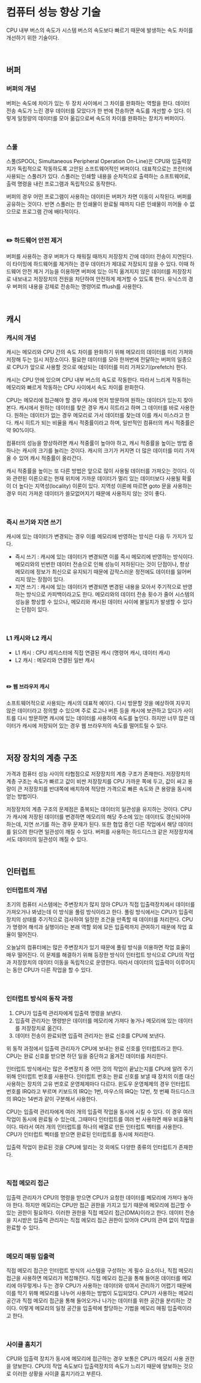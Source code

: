 # 컴퓨터 성능 향상 기술

CPU 내부 버스의 속도가 시스템 버스의 속도보다 빠르기 때문에 발생하는 속도 차이를 개선하기 위한 기술이다.

<br>



## 버퍼

### 버퍼의 개념

버퍼는 속도에 차이가 있는 두 장치 사이에서 그 차이를 완화하는 역할을 한다. 데이터 전송 속도가 느린 경우 데이터를 모았다가 한 번에 전송하면 속도를 개선할 수 있다. 이렇게 일정량의 데이터를 모아 옮김으로써 속도의 차이를 완화하는 장치가 버퍼이다.

<br>



### 스풀

스풀(SPOOL; Simultaneous Peripheral Operation On-Line)은 CPU와 입출력장치가 독립적으로 작동하도록 고안된 소프트웨어적인 버퍼이다. 대표적으로는 프린터에 사용되는 스풀러가 있다. 스풀러는 인쇄할 내용을 순차적으로 출력하는 소프트웨어로, 출력 명령을 내린 프로그램과 독립적으로 동작한다.

버퍼의 경우 어떤 프로그램이 사용하는 데이터든 버퍼가 차면 이동이 시작된다. 버퍼를 공유하는 것이다. 반면 스풀러는 한 인쇄물이 완료될 때까지 다른 인쇄물이 끼어들 수 없으므로 프로그램 간에 배타적이다.

<br>



### :pencil2: 하드웨어 안전 제거

버퍼를 사용하는 경우 버퍼가 다 채워질 때까지 저장장치 간에 데이터 전송이 지연된다. 이 타이밍에 하드웨어를 제거하는 경우 데이터가 제대로 저장되지 않을 수 있다. 이때 하드웨어 안전 제거 기능을 이용하면 버퍼에 있는 아직 옮겨지지 않은 데이터를 저장장치로 내보내고 저장장치의 전원을 차단하여 안전하게 제거할 수 있도록 한다. 유닉스의 경우 버퍼의 내용을 강제로 전송하는 명령어로 fflush를 사용한다.

<br>



## 캐시

### 캐시의 개념

캐시는 메모리와 CPU 간의 속도 차이를 완화하기 위해 메모리의 데이터를 미리 가져와 저장해 두는 임시 저장소이다. 필요한 데이터를 모아 한꺼번에 전달하는 버퍼의 일종으로 CPU가 앞으로 사용할 것으로 예상되는 데이터를 미리 가져오기(prefetch) 한다.

캐시는 CPU 안에 있으며 CPU 내부 버스의 속도로 작동한다. 따라서 느리게 작동하는 메모리와 빠르게 작동하는 CPU 사이에서 속도 차이를 완화한다. 

CPU는 메모리에 접근해야 할 경우 캐시에 먼저 방문하여 원하는 데이터가 있는지 찾아본다. 캐시에서 원하는 데이터를 찾은 경우 캐시 히트라고 하며 그 데이터를 바로 사용한다. 원하는 데이터가 없는 경우 메모리로 가서 데이터를 찾는데 이를 캐시 미스라고 한다. 캐시 히트가 되는 비율을 캐시 적중률이라고 하며, 일반적인 컴퓨터의 캐시 적중률은 약 90%이다.

컴퓨터의 성능을 향상하려면 캐시 적중률이 높아야 하고, 캐시 적중률을 높이는 방법 중 하나는 캐시의 크기를 늘리는 것이다. 캐시의 크기가 커지면 더 많은 데이터를 미리 가져올 수 있어 캐시 적중률이 올라간다. 

캐시 적중률을 높이는 또 다른 방법은 앞으로 많이 사용될 데이터를 가져오는 것이다. 이와 관련된 이론으로는 현재 위치에 가까운 데이터가 멀리 있는 데이터보다 사용될 확률이 더 높다는 지역성(locality) 이론이 있다. 지역성 이론에 따르면 goto 문을 사용하는 경우 미리 가져온 데이터가 쓸모없어지기 때문에 사용하지 않는 것이 좋다.

<br>



### 즉시 쓰기와 지연 쓰기

캐시에 있는 데이터가 변경되는 경우 이를 메모리에 반영하는 방식은 다음 두 가지가 있다.

- 즉시 쓰기 : 캐시에 있는 데이터가 변경되면 이를 즉시 메모리에 반영하는 방식이다. 메모리와의 빈번한 데이터 전송으로 인해 성능이 저하된다는 것이 단점이나, 항상 메모리에 정보가 최신으로 유지되기 때문에 갑작스러운 정전에도 데이터를 잃어버리지 않는 장점이 있다.
- 지연 쓰기 : 캐시에 있는 데이터가 변경되면 변경된 내용을 모아서 주기적으로 반영하는 방식으로 카피백이라고도 한다. 메모리와의 데이터 전송 횟수가 줄어 시스템의 성능을 향상할 수 있으나, 메모리와 캐시된 데이터 사이에 불일치가 발생할 수 있다는 단점이 있다.

<br>



### L1 캐시와 L2 캐시

- L1 캐시 : CPU 레지스터에 직접 연결된 캐시 (명령어 캐시, 데이터 캐시)
- L2 캐시 : 메모리와 연결된 일반 캐시

<br>

#### :pencil2: 웹 브라우저 캐시

소프트웨어적으로 사용되는 캐시의 대표적 예이다. 다시 방문할 것을 예상하여 지우지 않은 데이터라고 정의할 수 있으며 주로 로고나 버튼 등을 캐시에 보관하고 있다가 사이트를 다시 방문하면 캐시에 있는 데이터를 사용하여 속도를 높인다. 하지만 너무 많은 데이터가 캐시에 저장되어 있는 경우 웹 브라우저의 속도를 떨어트릴 수 있다.

<br>



## 저장 장치의 계층 구조

가격과 컴퓨터 성능 사이의 타협점으로 저장장치의 계층 구조가 존재한다. 저장장치의 계층 구조는 속도가 빠르고 값이 비싼 저장장치를 CPU 가까운 쪽에 두고, 값이 싸고 용량이 큰 저장장치를 반대쪽에 배치하여 적당한 가격으로 빠른 속도와 큰 용량을 동시에 얻는 방법이다.

저장장치의 계층 구조의 문제점은 중복되는 데이터의 일관성을 유지하는 것이다. CPU가 캐시에 저장된 데이터를 변경하면 메모리의 해당 주소에 있는 데이터도 갱신되어야 하는데, 지연 쓰기를 하는 경우 문제가 된다. 또한 협업 중인 다른 작업에서 해당 데이터를 읽으려 한다면 일관성이 깨질 수 있다. 버퍼를 사용하는 하드디스크 같은 저장장치에서도 데이터의 일관성이 깨질 수 있다.

<br>



## 인터럽트

### 인터럽트의 개념

초기의 컴퓨터 시스템에는 주변장치가 많지 않아 CPU가 직접 입출력장치에서 데이터를 가져오거나 봐냈는데 이 방식을 풀링 방식이라고 한다. 풀링 방식에서는 CPU가 입출력 장치의 상태를 주기적으로 검사하여 일정한 조건을 만족할 때 데이터를 처리한다. CPU가 명령어 해석과 실행이라는 본래 역할 외에 모든 입출력까지 관여하기 때문에 작업 효율이 떨어진다.

오늘날의 컴퓨터에는 많은 주변장치가 있기 때문에 풀링 방식을 이용하면 작업 효율이 매우 떨어진다. 이 문제를 해결하기 위해 등장한 방식이 인터럽트 방식으로 CPU의 작업과 저장장치의 데이터 이동을 독립적으로 운영한다. 따라서 데이터의 입출력이 이루어지는 동안 CPU가 다른 작업을 할 수 있다.

<br>



### 인터럽트 방식의 동작 과정

1. CPU가 입출력 관리자에게 입출력 명령을 보낸다.
2. 입출력 관리자는 명령받은 데이터를 메모리에 가져다 놓거나 메모리에 있는 데이터를 저장장치로 옮긴다.
3. 데이터 전송이 완료되면 입출력 관리자는 완료 신호를 CPU에 보낸다.

위 동작 과정에서 입출력 관리자가 CPU에 보내는 완료 신호를 인터럽트라고 한다. CPU는 완료 신호를 받으면 하던 일을 중단하고 옮겨진 데이터를 처리한다.

인터럽트 방식에서는 많은 주변장치 중 어떤 것의 작업이 끝났는지를 CPU에 알려 주기 위해 인터럽트 번호를 사용한다. 인터럽트 번호는 완료 신호를 보낼 때 장치의 이름 대신 사용하는 장치의 고유 번호로 운영체제마다 다르다. 윈도우 운영체제의 경우 인터럽트 번호를 IRQ라고 부르며 키보드의 IRQ는 1번, 마우스의 IRQ는 12번, 첫 번째 하드디스크의 IRQ는 14번과 같이 구분해서 사용한다.

CPU는 입출력 관리자에게 여러 개의 입출력 작업을 동시에 시킬 수 있다. 이 경우 여러 작업이 동시에 완료될 수 있는데, 그때마다 인터럽트를 여러 번 사용하면 매우 비효율적이다. 따라서 여러 개의 인터럽트를 하나의 배열로 만든 인터럽트 벡터를 사용한다. CPU가 인터럽트 벡터를 받으면 완료된 인터럽트를 동시에 처리한다.

입출력 작업이 완료된 것을 CPU에 알리는 것 외에도 다양한 종류의 인터럽트가 존재한다.

<br>



### 직접 메모리 접근

입출력 관리자가 CPU의 명령을 받으면 CPU가 요청한 데이터를 메모리에 가져다 놓아야 한다. 하지만 메모리는 CPU만 접근 권한을 가지고 있기 때문에 메모리에 접근할 수 있는 권한이 필요하다. 이러한 권한을 직접 메모리 접근(DMA)이라고 한다. 데이터 전송을 지시받은 입출력 관리자는 직접 메모리 접근 권한이 있어야 CPU의 관여 없이 작업을 완료할 수 있다.

<br>



### 메모리 매핑 입출력

직접 메모리 접근은 인터럽트 방식의 시스템을 구성하는 게 필수 요소이나, 직접 메모리 접근을 사용하면 메모리가 복잡해진다. 직접 메모리 접근을 통해 들어온 데이터를 메모리에 아무렇게나 두는 경우 CPU가 사용하는 데이터와 섞여서 관리하기 어렵기 때문에 이를 막기 위해 메모리를 나누어 사용하는 방법이 도입되었다. CPU가 사용하는 메모리 공간과 직접 메모리 접근을 통해 들어오거나 나가는 데이터를 위한 공간을 분리하는 것이다. 이렇게 메모리의 일정 공간을 입출력에 할당하는 기법을 메모리 매핑 입출력이라고 한다.

<br>



### 사이클 훔치기

CPU와 입출력 장치가 동시에 메모리에 접근하는 경우 보통은 CPU가 메모리 사용 권한을 양보한다. CPU의 작업 속도보다 입출력장치의 속도가 느리기 때문에 양보하는 것으로 이러한 상황을 사이클 훔치기라고 부른다.